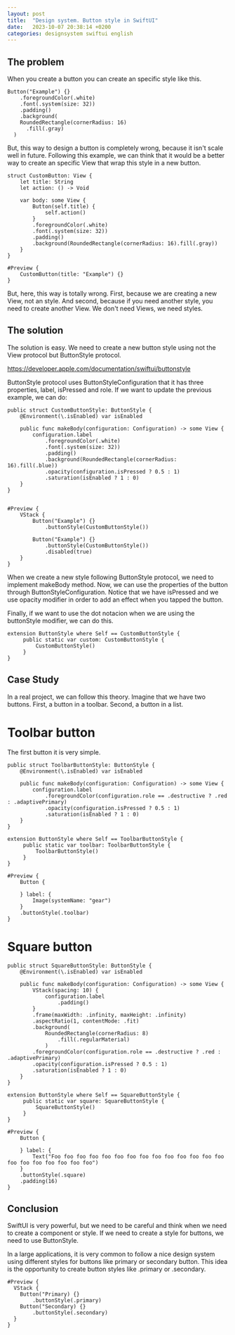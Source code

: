 ```yaml
---
layout: post
title:  "Design system. Button style in SwiftUI"
date:   2023-10-07 20:38:14 +0200
categories: designsystem swiftui english
---
```


## The problem

When you create a button you can create an specific style like this.

```
Button("Example") {}
	.foregroundColor(.white)
	.font(.system(size: 32))
	.padding()
	.background(
    RoundedRectangle(cornerRadius: 16)
      .fill(.gray)
  )
```

But, this way to design a button is completely wrong, because it isn't scale well in future. Following this example, we can think that it would be a better way to create an specific View that wrap this style in a new button.

```
struct CustomButton: View {
	let title: String
	let action: () -> Void
	
	var body: some View {
		Button(self.title) {
			self.action()
		}
		.foregroundColor(.white)
		.font(.system(size: 32))
		.padding()
		.background(RoundedRectangle(cornerRadius: 16).fill(.gray))
	}
}

#Preview {
	CustomButton(title: "Example") {}
}
```

But, here, this way is totally wrong. First, because we are creating a new View, not an style. And second, because if you need another style, you need to create another View. We don't need Views, we need styles.

## The solution

The solution is easy. We need to create a new button style using not the View protocol but ButtonStyle protocol.

https://developer.apple.com/documentation/swiftui/buttonstyle

ButtonStyle protocol uses ButtonStyleConfiguration that it has three properties, label, isPressed and role. If we want to update the previous example, we can do:

```
public struct CustomButtonStyle: ButtonStyle {
	@Environment(\.isEnabled) var isEnabled
	
	public func makeBody(configuration: Configuration) -> some View {
		configuration.label
			.foregroundColor(.white)
			.font(.system(size: 32))
			.padding()
			.background(RoundedRectangle(cornerRadius: 16).fill(.blue))
			.opacity(configuration.isPressed ? 0.5 : 1)
			.saturation(isEnabled ? 1 : 0)
	}
}


#Preview {
	VStack {
		Button("Example") {}
			.buttonStyle(CustomButtonStyle())
		
		Button("Example") {}
			.buttonStyle(CustomButtonStyle())
			.disabled(true)
	}
}
```

When we create a new style following ButtonStyle protocol, we need to implement makeBody method. Now, we can use the properties of the button through ButtonStyleConfiguration. Notice that we have isPressed and we use opacity modifier in order to add an effect when you tapped the button.

Finally, if we want to use the dot notacion when we are using the buttonStyle modifier, we can do this.

```
extension ButtonStyle where Self == CustomButtonStyle {
	 public static var custom: CustomButtonStyle {
		 CustomButtonStyle()
	 }
}
```

## Case Study

In a real project, we can follow this theory. Imagine that we have two buttons. First, a button in a toolbar. Second, a button in a list.

# Toolbar button

The first button it is very simple.

```
public struct ToolbarButtonStyle: ButtonStyle {
	@Environment(\.isEnabled) var isEnabled
	
	public func makeBody(configuration: Configuration) -> some View {
		configuration.label
			.foregroundColor(configuration.role == .destructive ? .red : .adaptivePrimary)
			.opacity(configuration.isPressed ? 0.5 : 1)
			.saturation(isEnabled ? 1 : 0)
	}
}

extension ButtonStyle where Self == ToolbarButtonStyle {
	 public static var toolbar: ToolbarButtonStyle {
		 ToolbarButtonStyle()
	 }
}

#Preview {
	Button {
		
	} label: {
		Image(systemName: "gear")			
	}
	.buttonStyle(.toolbar)
}
```

# Square button

```
public struct SquareButtonStyle: ButtonStyle {
	@Environment(\.isEnabled) var isEnabled
	
	public func makeBody(configuration: Configuration) -> some View {
		VStack(spacing: 10) {
			configuration.label
				.padding()
		}
		.frame(maxWidth: .infinity, maxHeight: .infinity)
		.aspectRatio(1, contentMode: .fit)
		.background(
			RoundedRectangle(cornerRadius: 8)
				.fill(.regularMaterial)
			)
		.foregroundColor(configuration.role == .destructive ? .red : .adaptivePrimary)
		.opacity(configuration.isPressed ? 0.5 : 1)
		.saturation(isEnabled ? 1 : 0)
	}
}

extension ButtonStyle where Self == SquareButtonStyle {
	 public static var square: SquareButtonStyle {
		 SquareButtonStyle()
	 }
}

#Preview {
	Button {
		
	} label: {
		Text("Foo foo foo foo foo foo foo foo foo foo foo foo foo foo foo foo foo foo foo foo foo")
	}
	.buttonStyle(.square)
	.padding(16)
}
```

## Conclusion

SwiftUI is very powerful, but we need to be careful and think when we need to create a component or style. If we need to create a style for buttons, we need to use ButtonStyle.

In a large applications, it is very common to follow a nice design system using different styles for buttons like primary or secondary button. This idea is the opportunity to create button styles like .primary or .secondary.

```
#Preview {
  VStack {
    Button("Primary) {}
	    .buttonStyle(.primary)
    Button("Secondary) {}
	    .buttonStyle(.secondary)
  }
}
```